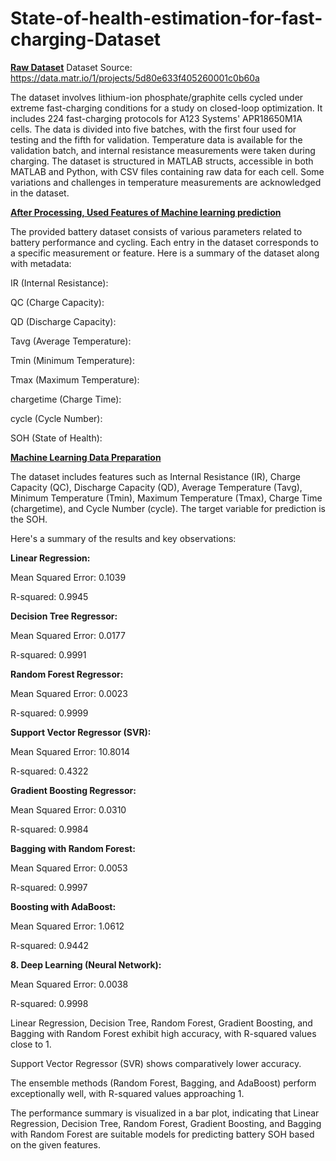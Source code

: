 # State-of-health-estimation-for-fast-charging-Dataset

**<u>Raw Dataset</u>**
Dataset Source: https://data.matr.io/1/projects/5d80e633f405260001c0b60a

The dataset involves lithium-ion phosphate/graphite cells cycled under
extreme fast-charging conditions for a study on closed-loop
optimization. It includes 224 fast-charging protocols for A123 Systems'
APR18650M1A cells. The data is divided into five batches, with the first
four used for testing and the fifth for validation. Temperature data is
available for the validation batch, and internal resistance measurements
were taken during charging. The dataset is structured in MATLAB structs,
accessible in both MATLAB and Python, with CSV files containing raw data
for each cell. Some variations and challenges in temperature
measurements are acknowledged in the dataset.

**<u>After Processing, Used Features of Machine learning
prediction</u>**

The provided battery dataset consists of various parameters related to
battery performance and cycling. Each entry in the dataset corresponds
to a specific measurement or feature. Here is a summary of the dataset
along with metadata:

IR (Internal Resistance):

QC (Charge Capacity):

QD (Discharge Capacity):

Tavg (Average Temperature):

Tmin (Minimum Temperature):

Tmax (Maximum Temperature):

chargetime (Charge Time):

cycle (Cycle Number):

SOH (State of Health):

**<u>Machine Learning Data Preparation</u>**

The dataset includes features such as Internal Resistance (IR), Charge
Capacity (QC), Discharge Capacity (QD), Average Temperature (Tavg),
Minimum Temperature (Tmin), Maximum Temperature (Tmax), Charge Time
(chargetime), and Cycle Number (cycle). The target variable for
prediction is the SOH.

Here's a summary of the results and key observations:

**Linear Regression:**

Mean Squared Error: 0.1039

R-squared: 0.9945

**Decision Tree Regressor:**

Mean Squared Error: 0.0177

R-squared: 0.9991

**Random Forest Regressor:**

Mean Squared Error: 0.0023

R-squared: 0.9999

**Support Vector Regressor (SVR):**

Mean Squared Error: 10.8014

R-squared: 0.4322

**Gradient Boosting Regressor:**

Mean Squared Error: 0.0310

R-squared: 0.9984

**Bagging with Random Forest:**

Mean Squared Error: 0.0053

R-squared: 0.9997

**Boosting with AdaBoost:**

Mean Squared Error: 1.0612

R-squared: 0.9442

**8. Deep Learning (Neural Network):**

Mean Squared Error: 0.0038

R-squared: 0.9998

Linear Regression, Decision Tree, Random Forest, Gradient Boosting, and
Bagging with Random Forest exhibit high accuracy, with R-squared values
close to 1.

Support Vector Regressor (SVR) shows comparatively lower accuracy.

The ensemble methods (Random Forest, Bagging, and AdaBoost) perform
exceptionally well, with R-squared values approaching 1.

The performance summary is visualized in a bar plot, indicating that
Linear Regression, Decision Tree, Random Forest, Gradient Boosting, and
Bagging with Random Forest are suitable models for predicting battery
SOH based on the given features.
